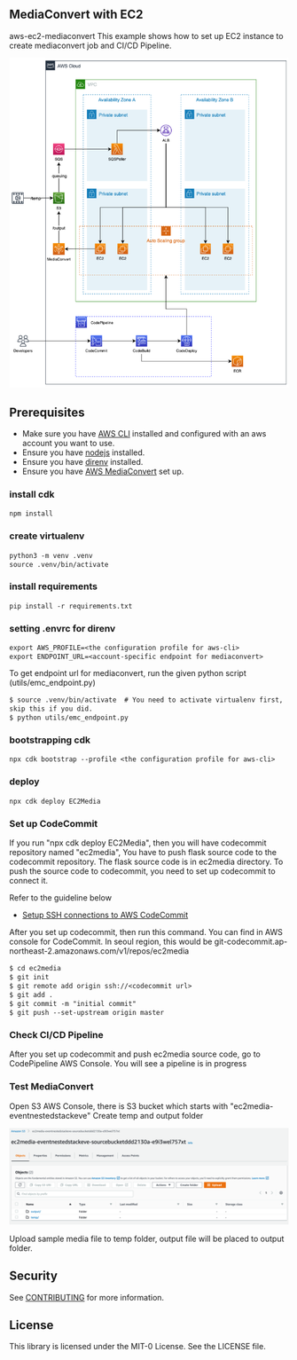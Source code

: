 ## MediaConvert with EC2
aws-ec2-mediaconvert
This example shows how to set up EC2 instance to create mediaconvert job and CI/CD Pipeline.


![Architecture](./architecture.png)

## Prerequisites
- Make sure you have [AWS CLI](https://docs.aws.amazon.com/cli/latest/userguide/install-cliv2.html) installed and configured with an aws account you want to use.
- Ensure you have [nodejs](https://nodejs.org) installed.
- Ensure you have [direnv](https://direnv.net) installed.
- Ensure you have [AWS MediaConvert](https://docs.aws.amazon.com/mediaconvert/latest/ug/getting-started.html) set up.

### install cdk
```shell
npm install
```

### create virtualenv
```shell
python3 -m venv .venv
source .venv/bin/activate
```

### install requirements
```shell
pip install -r requirements.txt
```

### setting .envrc for direnv
```shell
export AWS_PROFILE=<the configuration profile for aws-cli>
export ENDPOINT_URL=<account-specific endpoint for mediaconvert>
```

To get endpoint url for mediaconvert, run the given python script (utils/emc_endpoint.py)

```shell
$ source .venv/bin/activate  # You need to activate virtualenv first, skip this if you did.
$ python utils/emc_endpoint.py
```

### bootstrapping cdk
```shell
npx cdk bootstrap --profile <the configuration profile for aws-cli>
```

### deploy 
```shell
npx cdk deploy EC2Media
```

### Set up CodeCommit
If you run "npx cdk deploy EC2Media", then you will have codecommit repository named "ec2media",
You have to push flask source code to the codecommit repository. The flask source code is in ec2media directory.
To push the source code to codecommit, you need to set up codecommit to connect it.

Refer to the guideline below
- [Setup SSH connections to AWS CodeCommit](./ec2media/README.md)

After you set up codecommit, then run this command.
You can find <codecommit url> in AWS console for CodeCommit.
In seoul region, this would be git-codecommit.ap-northeast-2.amazonaws.com/v1/repos/ec2media


```shell
$ cd ec2media
$ git init
$ git remote add origin ssh://<codecommit url>
$ git add .
$ git commit -m "initial commit"
$ git push --set-upstream origin master
```

### Check CI/CD Pipeline
After you set up codecommit and push ec2media source code, go to CodePipeline AWS Console.
You will see a pipeline is in progress


### Test MediaConvert
Open S3 AWS Console, there is S3 bucket which starts with "ec2media-eventnestedstackeve"
Create temp and output folder

![S3Folder](./s3_folder.png)

Upload sample media file to temp folder, output file will be placed to output folder.


## Security

See [CONTRIBUTING](CONTRIBUTING.md#security-issue-notifications) for more information.

## License

This library is licensed under the MIT-0 License. See the LICENSE file.

